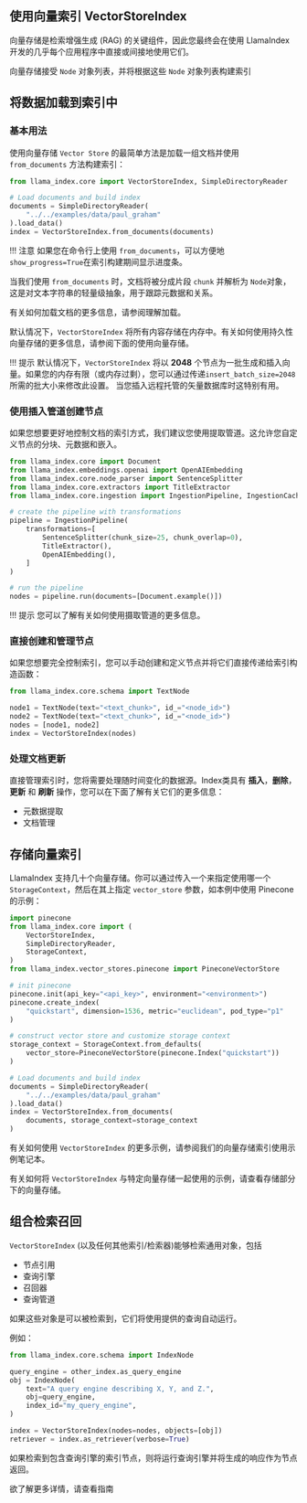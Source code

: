 ## 使用向量索引 VectorStoreIndex

向量存储是检索增强生成 (RAG) 的关键组件，因此您最终会在使用 LlamaIndex 开发的几乎每个应用程序中直接或间接地使用它们。

向量存储接受 `Node` 对象列表，并将根据这些 `Node` 对象列表构建索引

## 将数据加载到索引中

### 基本用法
使用向量存储 `Vector Store` 的最简单方法是加载一组文档并使用 `from_documents` 方法构建索引：

``` python
from llama_index.core import VectorStoreIndex, SimpleDirectoryReader

# Load documents and build index
documents = SimpleDirectoryReader(
    "../../examples/data/paul_graham"
).load_data()
index = VectorStoreIndex.from_documents(documents)
```

!!! 注意
    如果您在命令行上使用 `from_documents`，可以方便地 `show_progress=True`在索引构建期间显示进度条。

当我们使用 `from_documents` 时，文档将被分成片段 `chunk` 并解析为 `Node`对象，这是对文本字符串的轻量级抽象，用于跟踪元数据和关系。

有关如何加载文档的更多信息，请参阅理解加载。

默认情况下，`VectorStoreIndex` 将所有内容存储在内存中。有关如何使用持久性向量存储的更多信息，请参阅下面的使用向量存储。

!!! 提示
    默认情况下，`VectorStoreIndex` 将以 **2048** 个节点为一批生成和插入向量。如果您的内存有限（或内存过剩），您可以通过传递`insert_batch_size=2048` 所需的批大小来修改此设置。
    当您插入远程托管的矢量数据库时这特别有用。

### 使用插入管道创建节点

如果您想要更好地控制文档的索引方式，我们建议您使用提取管道。这允许您自定义节点的分块、元数据和嵌入。

``` python
from llama_index.core import Document
from llama_index.embeddings.openai import OpenAIEmbedding
from llama_index.core.node_parser import SentenceSplitter
from llama_index.core.extractors import TitleExtractor
from llama_index.core.ingestion import IngestionPipeline, IngestionCache

# create the pipeline with transformations
pipeline = IngestionPipeline(
    transformations=[
        SentenceSplitter(chunk_size=25, chunk_overlap=0),
        TitleExtractor(),
        OpenAIEmbedding(),
    ]
)

# run the pipeline
nodes = pipeline.run(documents=[Document.example()])
```

!!! 提示
    您可以了解有关如何使用摄取管道的更多信息。

### 直接创建和管理节点

如果您想要完全控制索引，您可以手动创建和定义节点并将它们直接传递给索引构造函数：

``` python
from llama_index.core.schema import TextNode

node1 = TextNode(text="<text_chunk>", id_="<node_id>")
node2 = TextNode(text="<text_chunk>", id_="<node_id>")
nodes = [node1, node2]
index = VectorStoreIndex(nodes)
```

### 处理文档更新

直接管理索引时，您将需要处理随时间变化的数据源。Index类具有 **插入**，**删除**，**更新** 和 **刷新** 操作，您可以在下面了解有关它们的更多信息：

* 元数据提取
* 文档管理

## 存储向量索引
LlamaIndex 支持几十个向量存储。你可以通过传入一个来指定使用哪一个 `StorageContext`，然后在其上指定 `vector_store` 参数，如本例中使用 Pinecone 的示例：

``` python
import pinecone
from llama_index.core import (
    VectorStoreIndex,
    SimpleDirectoryReader,
    StorageContext,
)
from llama_index.vector_stores.pinecone import PineconeVectorStore

# init pinecone
pinecone.init(api_key="<api_key>", environment="<environment>")
pinecone.create_index(
    "quickstart", dimension=1536, metric="euclidean", pod_type="p1"
)

# construct vector store and customize storage context
storage_context = StorageContext.from_defaults(
    vector_store=PineconeVectorStore(pinecone.Index("quickstart"))
)

# Load documents and build index
documents = SimpleDirectoryReader(
    "../../examples/data/paul_graham"
).load_data()
index = VectorStoreIndex.from_documents(
    documents, storage_context=storage_context
)

```

有关如何使用 `VectorStoreIndex` 的更多示例，请参阅我们的向量存储索引使用示例笔记本。

有关如何将 `VectorStoreIndex` 与特定向量存储一起使用的示例，请查看存储部分下的向量存储。

## 组合检索召回

`VectorStoreIndex` (以及任何其他索引/检索器)能够检索通用对象，包括

* 节点引用
* 查询引擎
* 召回器
* 查询管道

如果这些对象是可以被检索到，它们将使用提供的查询自动运行。

例如：

``` python
from llama_index.core.schema import IndexNode

query_engine = other_index.as_query_engine
obj = IndexNode(
    text="A query engine describing X, Y, and Z.",
    obj=query_engine,
    index_id="my_query_engine",
)

index = VectorStoreIndex(nodes=nodes, objects=[obj])
retriever = index.as_retriever(verbose=True)
```

如果检索到包含查询引擎的索引节点，则将运行查询引擎并将生成的响应作为节点返回。

欲了解更多详情，请查看指南